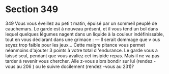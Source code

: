 # Section 349

349
Vous vous éveillez au peti t matin, épuisé par un sommeil peuplé
de cauchemars. Le garde est à nouveau présent, et il vous tend un
bol dans lequel quelques légumes nagent dans un liquide à la
couleur indéfinissable, tout en vous déclarant dans une grimace :
— Il serait dommage que v ous soyez  trop  faible pour les jeux...
Cette maigre pitance vous permet néanmoins d'ajouter 3 points à
votre total d 'endurance.  Le garde vous a laissé seul, pendant
que vous avaliez cet insipide repas. Mais il ne va pas tarder à
revenir vous chercher. Alle z-vous alors bondir sur lui (rendez -
vous au 206 ) ou le suivre docilement (rendez -vous au 231)?
